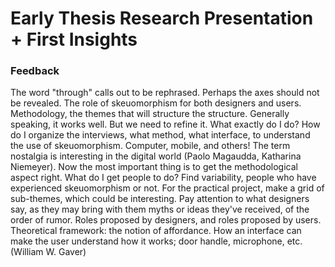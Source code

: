 # Early Thesis Research Presentation + First Insights

### Feedback
The word "through" calls out to be rephrased. Perhaps the axes should not be revealed.
The role of skeuomorphism for both designers and users.
Methodology, the themes that will structure the structure.
Generally speaking, it works well. But we need to refine it. What exactly do I do? How do I organize the interviews, what method, what interface, to understand the use of skeuomorphism.
Computer, mobile, and others!
The term nostalgia is interesting in the digital world (Paolo Magaudda, Katharina Niemeyer).
Now the most important thing is to get the methodological aspect right. What do I get people to do?
Find variability, people who have experienced skeuomorphism or not.
For the practical project, make a grid of sub-themes, which could be interesting.
Pay attention to what designers say, as they may bring with them myths or ideas they've received, of the order of rumor.
Roles proposed by designers, and roles proposed by users.
Theoretical framework: the notion of affordance. How an interface can make the user understand how it works; door handle, microphone, etc. (William W. Gaver)